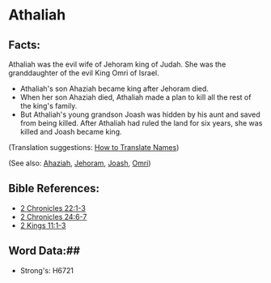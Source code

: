 # Athaliah #

## Facts: ##

Athaliah was the evil wife of Jehoram king of Judah. She was the granddaughter of the evil King Omri of Israel.

* Athaliah's son Ahaziah became king after Jehoram died.
* When her son Ahaziah died, Athaliah made a plan to kill all the rest of the king's family.
* But Athaliah's young grandson Joash was hidden by his aunt and saved from being killed. After Athaliah had ruled the land for six years, she was killed and Joash became king.

(Translation suggestions: [How to Translate Names](rc://en/ta/man/translate/translate-names))

(See also: [Ahaziah](ahaziah.md), [Jehoram](jehoram.md), [Joash](joash.md), [Omri](omri.md))

## Bible References: ##

* [2 Chronicles 22:1-3](rc://en/tn/help/2ch/22/01)
* [2 Chronicles 24:6-7](rc://en/tn/help/2ch/24/06)
* [2 Kings 11:1-3](rc://en/tn/help/2ki/11/01)

## Word Data:##

* Strong's: H6721
